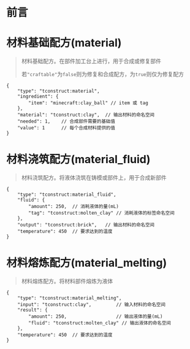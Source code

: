 # 前言

# <span id=材料配方>材料基础配方(material)</span>

> 材料基础配方。在部件加工台上进行，用于合成或修复部件
> 
> 若`"craftable"`为`false`则为修复和合成配方，为`true`则仅为修复配方

```json5
{
    "type": "tconstruct:material",
    "ingredient": {
        "item": "minecraft:clay_ball" // item 或 tag
    },
    "material": "tconstruct:clay",  // 输出材料的命名空间
    "needed": 1,    // 合成部件需要的基础值
    "value": 1      // 每个合成材料提供的值
}
```

# <span id=流体材料配方>材料浇筑配方(material_fluid)</span>

> 材料浇筑配方。将液体浇筑在铸模或部件上，用于合成新部件

```json5
{
    "type": "tconstruct:material_fluid",
    "fluid": {
        "amount": 250,  // 消耗液体的量(mL)
        "tag": "tconstruct:molten_clay" // 消耗液体的标签命名空间
    },
    "output": "tconstruct:brick",   // 输出材料的命名空间
    "temperature": 450  // 要求达到的温度
}
```

# <span id=材料熔炼配方>材料熔炼配方(material_melting)</span>

> 材料熔炼配方。将材料部件熔炼为液体

```json5
{
    "type": "tconstruct:material_melting",
    "input": "tconstruct:clay",         // 输入材料的命名空间
    "result": {
        "amount": 250,                  // 输出液体的量(mL)
        "fluid": "tconstruct:molten_clay" // 输出液体的命名空间
    },
    "temperature": 450  // 要求达到的温度
}
```